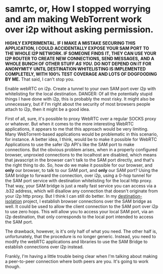 # samrtc, or, How I stopped worrying and am making WebTorrent work over i2p without asking permission.

**HIGHLY EXPERIMENTAL. IF I MAKE A MISTAKE SECURING THIS APPLICATION, I COULD**
**ACCIDENTALLY EXPOSE YOUR SAM PORT TO THE WHOLE I2P NETWORK. IF SOMEONE FINDS**
**IT, THEY CAN USE YOUR I2P ROUTER TO CREATE NEW CONNECTIONS, SEND MESSAGES,**
**AND A WHOLE BUNCH OF OTHER STUFF *AS YOU*. DO NOT DEPEND ON IT FOR ANONYMITY**
**UNTIL DESTINATION WHITELISTING IS IMPLEMENTED COMPLETELY, WITH 100% TEST**
**COVERAGE AND LOTS OF DOGFOODING BY ME.** That said, I can't stop you.

Enable webRTC on i2p. Create a tunnel to your own SAM port over i2p with
whitelisting for the local destination. DANGER: Of all the potentially stupid
things I have done with i2p, this is probably the most risky. It might also be
unnecessary, but if I'm right about the security of most browsers people attach
to i2p, then it might be a good idea.

First of all, sure, it's possible to proxy WebRTC over a regular SOCKS proxy or
whatever. But when it comes to the more interesting WebRTC applications, it
appears to me that this approach would be very limiting. Many WebTorrent-based
applications would be problematic in this scenario, for instance. A better idea,
I think, would be to make it possible for WebRTC Applications to use the safer
i2p API's like the SAM port to make connections. But the obvious problem
arises, when in a properly configured browser, unproxied connections to the
localhost are disabled, which means that javascript in the browser can't talk
to the SAM port directly, and that's the right thing to do. So, how do we
make it possible for our browser, and **only** our browser, to talk to our SAM
port, and **only** our SAM port? Using the SAM bridge to forward the
connection, over i2p, using a 0-hop tunnel for the SAM port service with
destination whitelisting for the local http proxy. That way, your SAM bridge is
just a really fast service you can access via a .b32 address, which will
disallow any connection that doesn't originate from your i2p http proxy. But I
think I can still do better. In my [destination-isolation](https://github.com/eyedeekay/si-i2p-plugin)
project, I establish browser connections over the SAM bridge as well. It could
be used to allow the client connection to the SAM port over i2p to use zero
hops. This will allow you to access your local SAM port, via an i2p destination,
that only corresponds to the local port intended to access the SAM port.

The drawback, however, is it's only half of what you need. The other half is,
unfortunately, that the procedure is no longer generic. Instead, you need to
modify the webRTC applications and libraries to use the SAM Bridge to establish
connections over i2p instead.

Frankly, I'm having a little trouble being clear when I'm talking about making
a peer-to-peer connection where both peers are you. It's going to work though.
